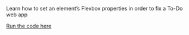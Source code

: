 Learn how to set an element’s Flexbox properties in order to fix a To-Do web app

[Run the code here](https://jsfiddle.net/quynhnn/93o4hkca/2/)
